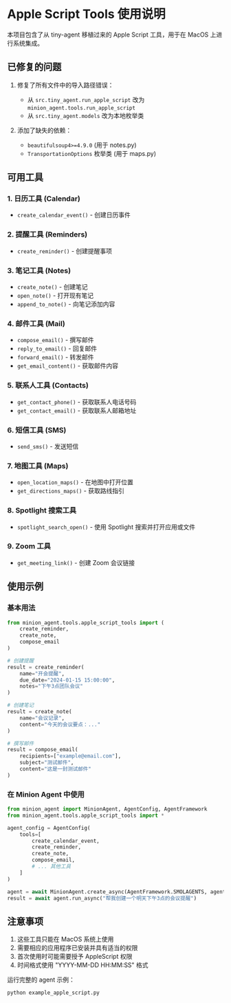 # Apple Script Tools 使用说明

本项目包含了从 tiny-agent 移植过来的 Apple Script 工具，用于在 MacOS 上进行系统集成。

## 已修复的问题

1. 修复了所有文件中的导入路径错误：
   - 从 `src.tiny_agent.run_apple_script` 改为 `minion_agent.tools.run_apple_script`
   - 从 `src.tiny_agent.models` 改为本地枚举类

2. 添加了缺失的依赖：
   - `beautifulsoup4>=4.9.0` (用于 notes.py)
   - `TransportationOptions` 枚举类 (用于 maps.py)

## 可用工具

### 1. 日历工具 (Calendar)
- `create_calendar_event()` - 创建日历事件

### 2. 提醒工具 (Reminders)  
- `create_reminder()` - 创建提醒事项

### 3. 笔记工具 (Notes)
- `create_note()` - 创建笔记
- `open_note()` - 打开现有笔记
- `append_to_note()` - 向笔记添加内容

### 4. 邮件工具 (Mail)
- `compose_email()` - 撰写邮件
- `reply_to_email()` - 回复邮件
- `forward_email()` - 转发邮件
- `get_email_content()` - 获取邮件内容

### 5. 联系人工具 (Contacts)
- `get_contact_phone()` - 获取联系人电话号码
- `get_contact_email()` - 获取联系人邮箱地址

### 6. 短信工具 (SMS)
- `send_sms()` - 发送短信

### 7. 地图工具 (Maps)
- `open_location_maps()` - 在地图中打开位置
- `get_directions_maps()` - 获取路线指引

### 8. Spotlight 搜索工具
- `spotlight_search_open()` - 使用 Spotlight 搜索并打开应用或文件

### 9. Zoom 工具
- `get_meeting_link()` - 创建 Zoom 会议链接

## 使用示例

### 基本用法

```python
from minion_agent.tools.apple_script_tools import (
    create_reminder,
    create_note,
    compose_email
)

# 创建提醒
result = create_reminder(
    name="开会提醒",
    due_date="2024-01-15 15:00:00",
    notes="下午3点团队会议"
)

# 创建笔记
result = create_note(
    name="会议记录",
    content="今天的会议要点：..."
)

# 撰写邮件
result = compose_email(
    recipients=["example@email.com"],
    subject="测试邮件",
    content="这是一封测试邮件"
)
```

### 在 Minion Agent 中使用

```python
from minion_agent import MinionAgent, AgentConfig, AgentFramework
from minion_agent.tools.apple_script_tools import *

agent_config = AgentConfig(
    tools=[
        create_calendar_event,
        create_reminder,
        create_note,
        compose_email,
        # ... 其他工具
    ]
)

agent = await MinionAgent.create_async(AgentFramework.SMOLAGENTS, agent_config)
result = await agent.run_async("帮我创建一个明天下午3点的会议提醒")
```

## 注意事项

1. 这些工具只能在 MacOS 系统上使用
2. 需要相应的应用程序已安装并具有适当的权限
3. 首次使用时可能需要授予 AppleScript 权限
4. 时间格式使用 "YYYY-MM-DD HH:MM:SS" 格式

运行完整的 agent 示例：

```bash
python example_apple_script.py
``` 